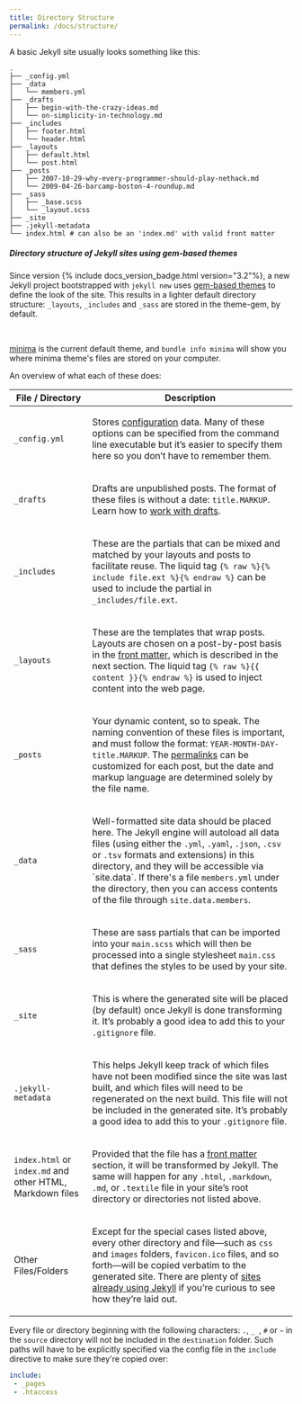 ```yaml
---
title: Directory Structure
permalink: /docs/structure/
---
```

A basic Jekyll site usually looks something like this:

```
.
├── _config.yml
├── _data
│   └── members.yml
├── _drafts
│   ├── begin-with-the-crazy-ideas.md
│   └── on-simplicity-in-technology.md
├── _includes
│   ├── footer.html
│   └── header.html
├── _layouts
│   ├── default.html
│   └── post.html
├── _posts
│   ├── 2007-10-29-why-every-programmer-should-play-nethack.md
│   └── 2009-04-26-barcamp-boston-4-roundup.md
├── _sass
│   ├── _base.scss
│   └── _layout.scss
├── _site
├── .jekyll-metadata
└── index.html # can also be an 'index.md' with valid front matter
```

<div class="note">
  <h5>Directory structure of Jekyll sites using gem-based themes</h5>
  <p>
    Since version {% include docs_version_badge.html version="3.2"%}, a new Jekyll project bootstrapped with <code>jekyll new</code> uses <a href="/docs/themes/">gem-based themes</a> to define the look of the site. This results in a lighter default directory structure: <code>_layouts</code>, <code>_includes</code> and <code>_sass</code> are stored in the theme-gem, by default.
  </p>
  <br />
  <p>
     <a href="https://github.com/jekyll/minima">minima</a> is the current default theme, and <code>bundle info minima</code> will show you where minima theme's files are stored on your computer.
  </p>
</div>

An overview of what each of these does:

<div class="mobile-side-scroller">
<table>
  <thead>
    <tr>
      <th>File / Directory</th>
      <th>Description</th>
    </tr>
  </thead>
  <tbody>
    <tr>
      <td>
        <p><code>_config.yml</code></p>
      </td>
      <td>
        <p>
          Stores <a href="/docs/configuration/">configuration</a> data. Many of
          these options can be specified from the command line executable but
          it’s easier to specify them here so you don’t have to remember them.
        </p>
      </td>
    </tr>
    <tr>
      <td>
        <p><code>_drafts</code></p>
      </td>
      <td>
        <p>
          Drafts are unpublished posts. The format of these files is without a
          date: <code>title.MARKUP</code>. Learn how to <a href="/docs/posts/#drafts">
          work with drafts</a>.
        </p>
      </td>
    </tr>
    <tr>
      <td>
        <p><code>_includes</code></p>
      </td>
      <td>
        <p>
          These are the partials that can be mixed and matched by your layouts
          and posts to facilitate reuse. The liquid tag
          <code>{% raw %}{% include file.ext %}{% endraw %}</code>
          can be used to include the partial in
          <code>_includes/file.ext</code>.
        </p>
      </td>
    </tr>
    <tr>
      <td>
        <p><code>_layouts</code></p>
      </td>
      <td>
        <p>
          These are the templates that wrap posts. Layouts are chosen on a
          post-by-post basis in the
          <a href="/docs/front-matter/">front matter</a>,
          which is described in the next section. The liquid tag
          <code>{% raw %}{{ content }}{% endraw %}</code>
          is used to inject content into the web page.
        </p>
      </td>
    </tr>
    <tr>
      <td>
        <p><code>_posts</code></p>
      </td>
      <td>
        <p>
          Your dynamic content, so to speak. The naming convention of these
          files is important, and must follow the format:
          <code>YEAR-MONTH-DAY-title.MARKUP</code>.
          The <a href="/docs/permalinks/">permalinks</a> can be customized for
          each post, but the date and markup language are determined solely by
          the file name.
        </p>
      </td>
    </tr>
    <tr>
      <td>
        <p><code>_data</code></p>
      </td>
      <td>
        <p>
          Well-formatted site data should be placed here. The Jekyll engine
          will autoload all data files (using either the <code>.yml</code>,
          <code>.yaml</code>, <code>.json</code>, <code>.csv</code> or
          <code>.tsv</code> formats and extensions) in this directory,
          and they will be accessible via `site.data`. If there's a file
          <code>members.yml</code> under the directory, then you can access
          contents of the file through <code>site.data.members</code>.
        </p>
      </td>
    </tr>
    <tr>
      <td>
        <p><code>_sass</code></p>
      </td>
      <td>
        <p>
          These are sass partials that can be imported into your <code>main.scss</code>
          which will then be processed into a single stylesheet
          <code>main.css</code> that defines the styles to be used by your site.
        </p>
      </td>
    </tr>
    <tr>
      <td>
        <p><code>_site</code></p>
      </td>
      <td>
        <p>
          This is where the generated site will be placed (by default) once
          Jekyll is done transforming it. It’s probably a good idea to add this
          to your <code>.gitignore</code> file.
        </p>
      </td>
    </tr>
    <tr>
      <td>
        <p><code>.jekyll-metadata</code></p>
      </td>
      <td>
        <p>
          This helps Jekyll keep track of which files have not been modified
          since the site was last built, and which files will need to be
          regenerated on the next build. This file will not be included in the
          generated site. It’s probably a good idea to add this to your
          <code>.gitignore</code> file.
        </p>
      </td>
    </tr>
    <tr>
      <td>
        <p><code>index.html</code> or <code>index.md</code> and other HTML,
        Markdown files</p>
      </td>
      <td>
        <p>
          Provided that the file has a <a href="/docs/front-matter/">front
          matter</a> section, it will be transformed by Jekyll. The same will
          happen for any <code>.html</code>, <code>.markdown</code>,
          <code>.md</code>, or <code>.textile</code> file in your site’s root
          directory or directories not listed above.
        </p>
      </td>
    </tr>
    <tr>
      <td>
        <p>Other Files/Folders</p>
      </td>
      <td>
        <p>
          Except for the special cases listed above, every other directory and 
          file—such as <code>css</code> and <code>images</code> folders,
          <code>favicon.ico</code> files, and so forth—will be copied verbatim
          to the generated site. There are plenty of <a href="/showcase/">sites
          already using Jekyll</a> if you’re curious to see how they’re laid
          out.
        </p>
      </td>
    </tr>
  </tbody>
</table>
</div>

Every file or directory beginning with the following characters: `.`, `_ `, `#` or `~` in the `source` directory will not be included in the `destination` folder. Such paths will have to be explicitly specified via the config file in the `include` directive to make sure they're copied over:

```yaml
include:
 - _pages
 - .htaccess
 ```

